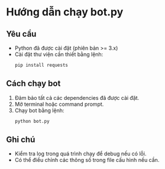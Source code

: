 

# Hướng dẫn chạy bot.py

## Yêu cầu
- Python đã được cài đặt (phiên bản >= 3.x)
- Cài đặt thư viện cần thiết bằng lệnh:
  ```bash
  pip install requests
  ```

## Cách chạy bot
1. Đảm bảo tất cả các dependencies đã được cài đặt.
2. Mở terminal hoặc command prompt.
3. Chạy bot bằng lệnh:
   ```bash
   python bot.py
   ```

## Ghi chú
- Kiểm tra log trong quá trình chạy để debug nếu có lỗi.
- Có thể điều chỉnh các thông số trong file cấu hình nếu cần.

